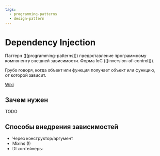 ```yaml
---
tags:
  - programming-patterns
  - design-pattern
---
```


# Dependency Injection

Паттерн ([[programming-patterns]]) предоставление программному компоненту внешней зависимости. Форма IoC ([[inversion-of-control]]).

Грубо говоря, когда объект  или функция получает объект или функцию, от которой зависит.

[Wiki](https://en.wikipedia.org/wiki/Dependency_injection)

## Зачем нужен

TODO

## Способы внедрения зависимостей

- Через конструктор/аргумент
- Mixins (!)
- DI контейнеры
